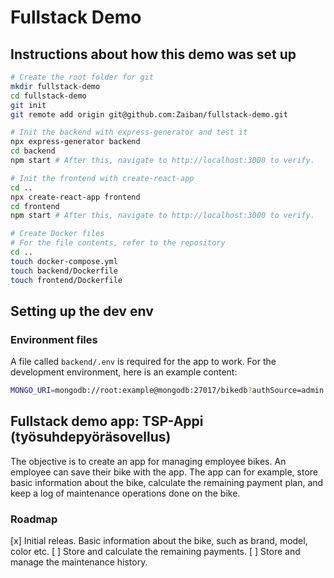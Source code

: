 # Fullstack Demo

## Instructions about how this demo was set up

```bash
# Create the root folder for git
mkdir fullstack-demo
cd fullstack-demo
git init
git remote add origin git@github.com:Zaiban/fullstack-demo.git

# Init the backend with express-generator and test it
npx express-generator backend
cd backend
npm start # After this, navigate to http://localhost:3000 to verify.

# Init the frontend with create-react-app
cd ..
npx create-react-app frontend
cd frontend
npm start # After this, navigate to http://localhost:3000 to verify.

# Create Docker files
# For the file contents, refer to the repository
cd ..
touch docker-compose.yml
touch backend/Dockerfile
touch frontend/Dockerfile
```

## Setting up the dev env

### Environment files

A file called `backend/.env` is required for the app to work. For the
development environment, here is an example content:

```sh
MONGO_URI=mongodb://root:example@mongodb:27017/bikedb?authSource=admin
```

## Fullstack demo app: TSP-Appi (työsuhdepyöräsovellus)

The objective is to create an app for managing employee bikes. An employee
can save their bike with the app. The app can for example, store basic
information about the bike, calculate the remaining payment plan, and
keep a log of maintenance operations done on the bike.

### Roadmap

[x] Initial releas. 
    Basic information about the bike, such as brand, model, color etc.
[ ] Store and calculate the remaining payments.
[ ] Store and manage the maintenance history.
